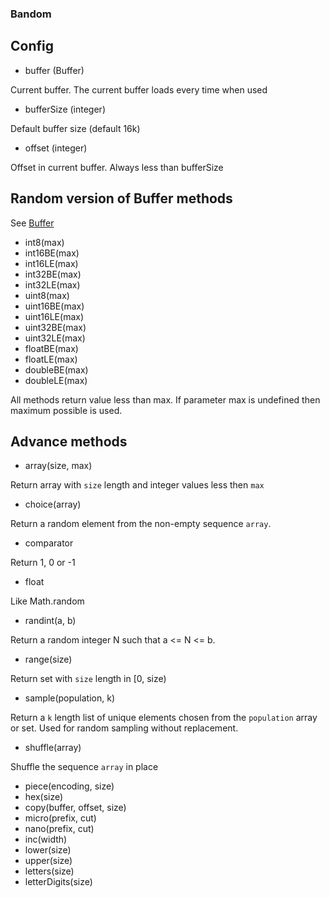 ### Bandom
## Config
* buffer (Buffer)

Current buffer. The current buffer loads every time when used
* bufferSize (integer)

Default buffer size (default 16k)
* offset (integer)

Offset in current buffer. Always less than bufferSize
## Random version of Buffer methods
See [Buffer](https://nodejs.org/api/buffer.html)
* int8(max)
* int16BE(max)
* int16LE(max)
* int32BE(max)
* int32LE(max)
* uint8(max)
* uint16BE(max)
* uint16LE(max)
* uint32BE(max)
* uint32LE(max)
* floatBE(max)
* floatLE(max)
* doubleBE(max)
* doubleLE(max)

All methods return value less than max.
If parameter max is undefined then maximum possible is used.
## Advance methods
* array(size, max)

Return array with `size` length and integer values less then `max`
* choice(array)

Return a random element from the non-empty sequence `array`.
* comparator

Return 1, 0 or -1
* float

Like Math.random
* randint(a, b)

Return a random integer N such that a <= N <= b.
* range(size)

Return set with `size` length in [0, size)
* sample(population, k)

Return a `k` length list of unique elements chosen from the `population` array or set.
Used for random sampling without replacement.
* shuffle(array)

Shuffle the sequence `array` in place

* piece(encoding, size)
* hex(size)
* copy(buffer, offset, size)
* micro(prefix, cut)
* nano(prefix, cut)
* inc(width)
* lower(size)
* upper(size)
* letters(size)
* letterDigits(size)
